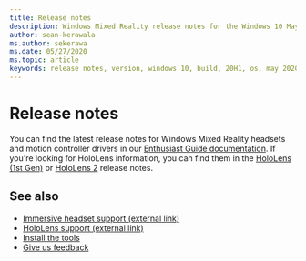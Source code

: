```yaml
---
title: Release notes
description: Windows Mixed Reality release notes for the Windows 10 May 2020 Update (also known as 2004).
author: sean-kerawala
ms.author: sekerawa
ms.date: 05/27/2020
ms.topic: article
keywords: release notes, version, windows 10, build, 20H1, os, may 2020, 2004
---
```



# Release notes

You can find the latest release notes for Windows Mixed Reality headsets and motion controller drivers in our [Enthusiast Guide documentation](/windows/mixed-reality/enthusiast-guide/mixed-reality-software). If you're looking for HoloLens information, you can find them in the [HoloLens (1st Gen)](/hololens/hololens1-release-notes) or [HoloLens 2](/hololens/hololens-release-notes) release notes.

## See also
* [Immersive headset support (external link)](/windows/mixed-reality/enthusiast-guide/troubleshooting-windows-mixed-reality)
* [HoloLens support (external link)](https://support.microsoft.com/products/hololens)
* [Install the tools](../develop/install-the-tools.md)
* [Give us feedback](/hololens/hololens-feedback)